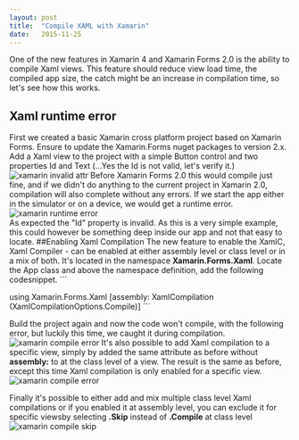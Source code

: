 ```yaml
---
layout: post
title:  "Compile XAML with Xamarin"
date:   2015-11-25
---
```


<p class="intro">
<span class="dropcap">O</span>ne of the new features in Xamarin 4 and Xamarin Forms 2.0 is the ability to compile Xaml views.
 This feature should reduce view load time, the compiled app size, the catch might be an increase in compilation time, so let's see how
 this works.
</p>

## Xaml runtime error
First we created a basic Xamarin cross platform project based on Xamarin Forms. Ensure to update the Xamarin.Forms nuget packages to version 2.x.
Add a Xaml view to the project with a simple Button control and two properties Id and Text (...Yes the Id is not valid, let's verify it.)
<img src="{{ '/assets/img/InvalidXaml.png' | prepend: site.baseurl }}" alt="xamarin invalid attr">
Before Xamarin Forms 2.0 this would compile just fine, and if we didn't do anything to the current project in Xamarin 2.0, compilation will also complete without any errors.
If we start the app either in the simulator or on a device, we would get a runtime error.
<img src="{{ '/assets/img/xamlruntimeerror.png' | prepend: site.baseurl }}" alt="xamarin runtime error">   
As expected the "Id" property is invalid. 
As this is a very simple example, this could however be something deep inside our app and not that easy to locate.
##Enabling Xaml Compilation
The new feature to enable the XamlC, Xaml Compiler - can be enabled at either assembly level or class level or in a mix of both. It's located in the namespace
__Xamarin.Forms.Xaml__. 
Locate the App class and above the namespace definition, add the following codesnippet.
´´´ 

using Xamarin.Forms.Xaml
[assembly: XamlCompilation (XamlCompilationOptions.Compile)]
´´´

Build the project again and now the code won't compile, with the following error, but luckily this time, we caught it during compilation.
<img src="{{ '/assets/img/compileerror.png' | prepend: site.baseurl }}" alt="xamarin compile error">
It's also possible to add Xaml compilation to a specific view, simply by added the same attribute as before without __assembly:__ to at the class level of a view.
The result is the same as before, except this time Xaml compilation is only enabled for a specific view.
<img src="{{ '/assets/img/xamlcompilationclass.png' | prepend: site.baseurl }}" alt="xamarin compile error">

Finally it's possible to either add and mix multiple class level Xaml compilations or if you enabled it at assembly level, you can exclude it for specific viewsby selecting
__.Skip__ instead of __.Compile__ at class level
 <img src="{{ '/assets/img/xamlcompileskip.png' | prepend: site.baseurl }}" alt="xamarin compile skip">


